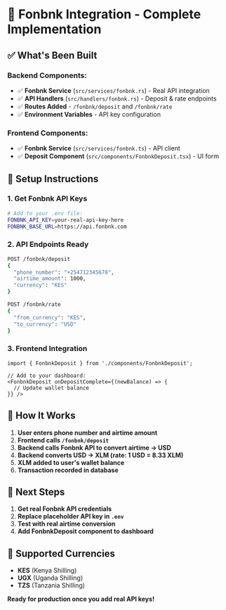 # 🚀 Fonbnk Integration - Complete Implementation

## ✅ What's Been Built

### **Backend Components:**
- ✅ **Fonbnk Service** (`src/services/fonbnk.rs`) - Real API integration
- ✅ **API Handlers** (`src/handlers/fonbnk.rs`) - Deposit & rate endpoints
- ✅ **Routes Added** - `/fonbnk/deposit` and `/fonbnk/rate`
- ✅ **Environment Variables** - API key configuration

### **Frontend Components:**
- ✅ **Fonbnk Service** (`src/services/fonbnk.ts`) - API client
- ✅ **Deposit Component** (`src/components/FonbnkDeposit.tsx`) - UI form

## 🔧 Setup Instructions

### **1. Get Fonbnk API Keys**
```bash
# Add to your .env file:
FONBNK_API_KEY=your-real-api-key-here
FONBNK_BASE_URL=https://api.fonbnk.com
```

### **2. API Endpoints Ready**
```bash
POST /fonbnk/deposit
{
  "phone_number": "+254712345678",
  "airtime_amount": 1000,
  "currency": "KES"
}

POST /fonbnk/rate
{
  "from_currency": "KES",
  "to_currency": "USD"
}
```

### **3. Frontend Integration**
```tsx
import { FonbnkDeposit } from './components/FonbnkDeposit';

// Add to your dashboard:
<FonbnkDeposit onDepositComplete={(newBalance) => {
  // Update wallet balance
}} />
```

## 🔄 How It Works

1. **User enters phone number and airtime amount**
2. **Frontend calls `/fonbnk/deposit`**
3. **Backend calls Fonbnk API to convert airtime → USD**
4. **Backend converts USD → XLM (rate: 1 USD = 8.33 XLM)**
5. **XLM added to user's wallet balance**
6. **Transaction recorded in database**

## 🎯 Next Steps

1. **Get real Fonbnk API credentials**
2. **Replace placeholder API key in `.env`**
3. **Test with real airtime conversion**
4. **Add FonbnkDeposit component to dashboard**

## 📱 Supported Currencies
- **KES** (Kenya Shilling)
- **UGX** (Uganda Shilling) 
- **TZS** (Tanzania Shilling)

**Ready for production once you add real API keys!**